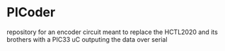 # PICoder
repository for an encoder circuit meant to replace the HCTL2020 and its brothers with a PIC33 uC outputing the data over serial
